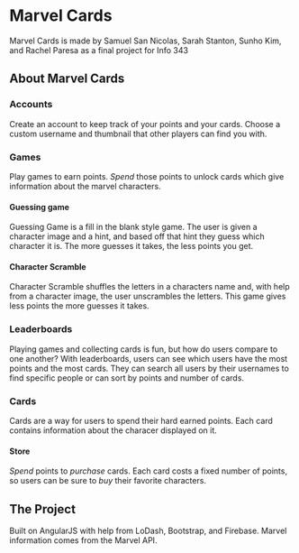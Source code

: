 # Marvel Cards
Marvel Cards is made by Samuel San Nicolas, Sarah Stanton, Sunho Kim, and Rachel Paresa as a final project for Info 343

## About Marvel Cards
### Accounts
Create an account to keep track of your points and your cards. Choose a custom username and thumbnail that other players can find you with.

### Games
Play games to earn points. *Spend* those points to unlock cards which give information about the marvel characters.
#### Guessing game
Guessing Game is a fill in the blank style game. The user is given a character image and a hint, and based off that hint they guess which character it is. The more guesses it takes, the less points you get.
#### Character Scramble
Character Scramble shuffles the letters in a characters name and, with help from a character image, the user unscrambles the letters. This game gives less points the more guesses it takes.

### Leaderboards
Playing games and collecting cards is fun, but how do users compare to one another? With leaderboards, users can see which users have the most points and the most cards. They can search all users by their usernames to find specific people or can sort by points and number of cards.

### Cards
Cards are a way for users to spend their hard earned points. Each card contains information about the characer displayed on it.
#### Store
*Spend* points to *purchase* cards. Each card costs a fixed number of points, so users can be sure to *buy* their favorite characters.

## The Project
Built on AngularJS with help from LoDash, Bootstrap, and Firebase. Marvel information comes from the Marvel API.
